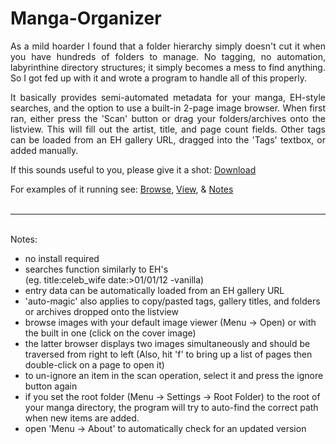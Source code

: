 Manga-Organizer
===============

<p align="justify">As a mild hoarder I found that a folder hierarchy simply doesn't cut it when you have hundreds of folders to manage. No tagging, no automation, labyrinthine directory structures; it simply becomes a mess to find anything. So I got fed up with it and wrote a program to handle all of this properly.</p>

<p align="justify">It basically provides semi-automated metadata for your manga, EH-style searches, and the option to use a built-in 2-page image browser. When first ran, either press the 'Scan' button or drag your folders/archives onto the listview. This will fill out the artist, title, and page count fields. Other tags can be loaded from an EH gallery URL, dragged into the 'Tags' textbox, or added manually.</p>

If this sounds useful to you, please give it a shot: <a href="https://dl.dropboxusercontent.com/u/103899726/Manga%20Organizer.exe">Download</a>

For examples of it running see: <a href="https://raw.github.com/Nagru/Manga-Organizer/master/Nagru - Manga Organizer/Resources/Prv_Browse.png" target="_blank">Browse</a>, <a href="https://raw.github.com/Nagru/Manga-Organizer/master/Nagru - Manga Organizer/Resources/Prv_View.jpg" target="_blank">View</a>, & <a href="https://raw.github.com/Nagru/Manga-Organizer/master/Nagru - Manga Organizer/Resources/Prv_Notes.png" target="_blank">Notes</a>
<br><br><hr><br>
Notes:
- no install required
- searches function similarly to EH's<br />
  (eg. title:celeb_wife date:>01/01/12 -vanilla)
- entry data can be automatically loaded from an EH gallery URL
- 'auto-magic' also applies to copy/pasted tags, gallery titles, and folders or archives dropped onto the listview
- browse images with your default image viewer (Menu -> Open) or with the built in one (click on the cover image)
- the latter browser displays two images simultaneously and should be traversed from right to left (Also, hit 'f' to bring up a list of pages then double-click on a page to open it)
- to un-ignore an item in the scan operation, select it and press the ignore button again
- if you set the root folder (Menu -> Settings -> Root Folder) to the root of your manga directory, the program will try to auto-find the correct path when new items are added.
- open 'Menu -> About' to automatically check for an updated version